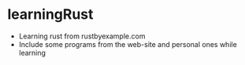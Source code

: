 # learningRust
* Learning rust from rustbyexample.com
* Include some programs from the web-site and personal ones while learning
